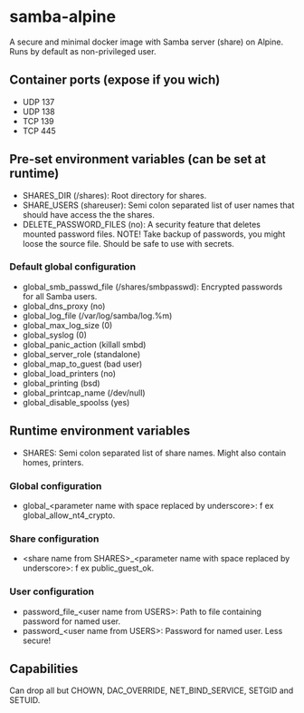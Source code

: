 # samba-alpine
A secure and minimal docker image with Samba server (share) on Alpine. Runs by default as non-privileged user.

## Container ports (expose if you wich)
* UDP 137
* UDP 138
* TCP 139
* TCP 445

## Pre-set environment variables (can be set at runtime)
* SHARES_DIR (/shares): Root directory for shares.
* SHARE_USERS (shareuser): Semi colon separated list of user names that should have access the the shares.
* DELETE_PASSWORD_FILES (no): A security feature that deletes mounted password files. NOTE! Take backup of passwords, you might loose the source file. Should be safe to use with secrets.
### Default global configuration
* global_smb_passwd_file (/shares/smbpasswd): Encrypted passwords for all Samba users.
* global_dns_proxy (no)
* global_log_file (/var/log/samba/log.%m)
* global_max_log_size (0)
* global_syslog (0)
* global_panic_action (killall smbd)
* global_server_role (standalone)
* global_map_to_guest (bad user)
* global_load_printers (no)
* global_printing (bsd)
* global_printcap_name (/dev/null)
* global_disable_spoolss (yes)

## Runtime environment variables
* SHARES: Semi colon separated list of share names. Might also contain homes, printers.
### Global configuration
* global_\<parameter name with space replaced by underscore\>: f ex global_allow_nt4_crypto.
### Share configuration
* \<share name from SHARES\>_\<parameter name with space replaced by underscore\>: f ex public_guest_ok.
### User configuration
* password_file_\<user name from USERS\>: Path to file containing password for named user.
* password_\<user name from USERS\>: Password for named user. Less secure!

## Capabilities
Can drop all but CHOWN, DAC_OVERRIDE, NET_BIND_SERVICE, SETGID and SETUID.
